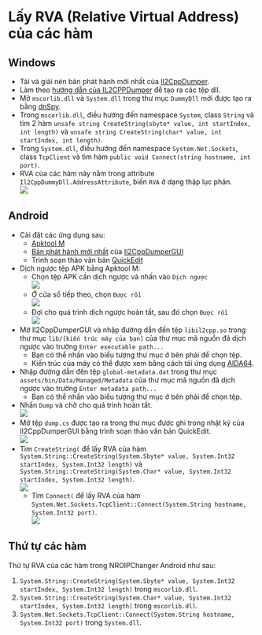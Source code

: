 # Lấy RVA (Relative Virtual Address) của các hàm
## Windows
- Tải và giải nén bản phát hành mới nhất của [Il2CppDumper](https://github.com/Perfare/Il2CppDumper).
- Làm theo [hướng dẫn của IL2CPPDumper](https://github.com/Perfare/Il2CppDumper?tab=readme-ov-file#usage) để tạo ra các tệp dll.
- Mở `mscorlib.dll` và `System.dll` trong thư mục `DummyDll` mới được tạo ra bằng [dnSpy](https://github.com/dnSpyEx/dnSpy).
- Trong `mscorlib.dll`, điều hướng đến namespace `System`, class `String` và tìm 2 hàm `unsafe string CreateString(sbyte* value, int startIndex, int length)` và `unsafe string CreateString(char* value, int startIndex, int length)`.
- Trong `System.dll`, điều hướng đến namespace `System.Net.Sockets`, class `TcpClient` và tìm hàm `public void Connect(string hostname, int port)`.
- RVA của các hàm này nằm trong attribute `Il2CppDummyDll.AddressAttribute`, biến `RVA` ở dạng thập lục phân. 
<br>![](./Media/Getting-Function-RVAs-1.png)
## Android
- Cài đặt các ứng dụng sau:
  - [Apktool M](https://maximoff.su/apktool/?lang=en)
  - [Bản phát hành mới nhất](https://github.com/Poko-Apps/Il2cppDumpDroidGUI/releases/latest) của [Il2CppDumperGUI](https://github.com/Poko-Apps/Il2cppDumpDroidGUI/)
  - Trình soạn thảo văn bản [QuickEdit](https://play.google.com/store/apps/details?id=com.rhmsoft.edit)
- Dịch ngược tệp APK bằng Apktool M:
  - Chọn tệp APK cần dịch ngược và nhấn vào `Dịch ngược`
  <br>![](./Media/Getting-Function-RVAs-2.png)
  - Ở cửa sổ tiếp theo, chọn `Được rồi`
  <br>![](./Media/Getting-Function-RVAs-3.png)
  - Đợi cho quá trình dịch ngược hoàn tất, sau đó chọn `Được rồi`
  <br>![](./Media/Getting-Function-RVAs-4.png)
- Mở Il2CppDumperGUI và nhập đường dẫn đến tệp `libil2cpp.so` trong thư mục `lib/[kiến trúc máy của bạn]` của thư mục mã nguồn đã dịch ngược vào trường `Enter executable path...`
  - Bạn có thể nhấn vào biểu tượng thư mục ở bên phải để chọn tệp.
  - Kiến trúc của máy có thể được xem bằng cách tải ứng dụng [AIDA64](https://play.google.com/store/apps/details?id=com.finalwire.aida64).
- Nhập đường dẫn đến tệp `global-metadata.dat` trong thư mục `assets/bin/Data/Managed/Metadata` của thư mục mã nguồn đã dịch ngược vào trường `Enter metadata path...`
  - Bạn có thể nhấn vào biểu tượng thư mục ở bên phải để chọn tệp.
- Nhấn `Dump` và chờ cho quá trình hoàn tất.
<br>![](./Media/Getting-Function-RVAs-5.png)
- Mở tệp `dump.cs` được tạo ra trong thư mục được ghi trong nhật ký của Il2CppDumperGUI bằng trình soạn thảo văn bản QuickEdit.
<br>![](./Media/Getting-Function-RVAs-6.png)
- Tìm `CreateString(` để lấy RVA của hàm `System.String::CreateString(System.Sbyte* value, System.Int32 startIndex, System.Int32 length)` và `System.String::CreateString(System.Char* value, System.Int32 startIndex, System.Int32 length)`.
<br>![](./Media/Getting-Function-RVAs-7.png)
  - Tìm `Connect(` để lấy RVA của hàm `System.Net.Sockets.TcpClient::Connect(System.String hostname, System.Int32 port)`.
<br>![](./Media/Getting-Function-RVAs-8.png)
## Thứ tự các hàm
Thứ tự RVA của các hàm trong NROIPChanger Android như sau:
1. `System.String::CreateString(System.Sbyte* value, System.Int32 startIndex, System.Int32 length)` trong `mscorlib.dll`.
2. `System.String::CreateString(System.Char* value, System.Int32 startIndex, System.Int32 length)` trong `mscorlib.dll`.
3. `System.Net.Sockets.TcpClient::Connect(System.String hostname, System.Int32 port)` trong `System.dll`.